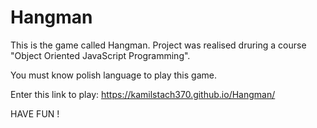 # Hangman
This is the game called Hangman. Project was realised druring a course "Object Oriented JavaScript Programming".

You must know polish language to play this game.

Enter this link to play: https://kamilstach370.github.io/Hangman/

HAVE FUN !




